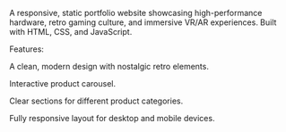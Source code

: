 A responsive, static portfolio website showcasing high-performance hardware, retro gaming culture, and immersive VR/AR experiences. Built with HTML, CSS, and JavaScript.

Features:

A clean, modern design with nostalgic retro elements.

Interactive product carousel.

Clear sections for different product categories.

Fully responsive layout for desktop and mobile devices.
